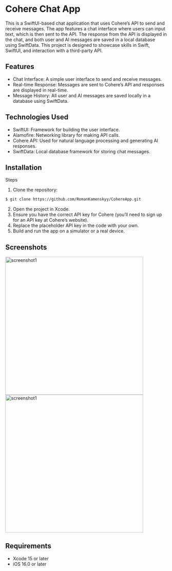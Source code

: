 # Cohere Chat App
This is a SwiftUI-based chat application that uses Cohere’s API to send and receive messages. The app features a chat interface where users can input text, which is then sent to the API. The response from the API is displayed in the chat, and both user and AI messages are saved in a local database using SwiftData. This project is designed to showcase skills in Swift, SwiftUI, and interaction with a third-party API.

## Features
- Chat Interface: A simple user interface to send and receive messages.
-	Real-time Response: Messages are sent to Cohere’s API and responses are displayed in real-time.
-	Message History: All user and AI messages are saved locally in a database using SwiftData.

## Technologies Used
- SwiftUI: Framework for building the user interface.
-	Alamofire: Networking library for making API calls.
-	Cohere API: Used for natural language processing and generating AI responses.
-	SwiftData: Local database framework for storing chat messages.

## Installation

Steps
1.	Clone the repository:
```bash
$ git clone https://github.com/RomanKamenskyy/CohereApp.git
```
2.	Open the project in Xcode.
3.	Ensure you have the correct API key for Cohere (you’ll need to sign up for an API key at Cohere’s website).
4.	Replace the placeholder API key in the code with your own.
5.	Build and run the app on a simulator or a real device.

## Screenshots
<img width="429" alt="screenshot1" src="https://github.com/user-attachments/assets/19d453c0-8f90-45fa-a083-d302dceb6d60">
<img width="429" alt="screenshot1" src="https://github.com/user-attachments/assets/889f8a67-d4f0-4452-a325-47ffe8ea485c">

## Requirements
- Xcode 15 or later
- iOS 16.0 or later

